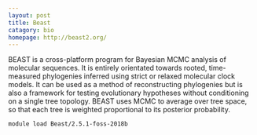 ```yaml
---
layout: post
title: Beast
catagory: bio 
homepage: http://beast2.org/
---
```

 BEAST is a cross-platform program for Bayesian MCMC analysis of molecular sequences. It is entirely orientated towards rooted, time-measured phylogenies inferred using strict or relaxed molecular clock models. It can be used as a method of reconstructing phylogenies but is also a framework for testing evolutionary hypotheses without conditioning on a single tree topology. BEAST uses MCMC to average over tree space, so that each tree is weighted proportional to its posterior probability. 
```
module load Beast/2.5.1-foss-2018b
```
